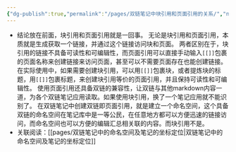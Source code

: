 ```yaml
---
{"dg-publish":true,"permalink":"/pages/双链笔记中块引用和页面引用的关系/","noteIcon":"1","created":"2023-07-06T11:12:04.203+08:00","updated":""}
---
```


- 结论放在前面，块引用和页面引用就是一回事。
  无论是块引用和页面引用，本质就是生成获取一个链接，并通过这个链接访问块和页面。
  两者区别在于，块引用的链接不具备可读性和可编辑性，而页面引用可以直接手动输入`[[]]`包裹的页面名称来创建链接来访问页面，甚至可以不需要页面存在也能创建链接。
  在实际使用中，如果需要创建块引用，可以用`[[]]`包裹块，或者提炼块的标题，用`[[]]`包裹标题，来创建块引用等价的页面引用，并且保持可读性和可编辑性。
  使用页面引用还具备双链的兼容性，让双链与其他markdown内容一道，为各个双链笔记应用读取。如果使用块引用，换了一个笔记应用就不能识别了。
  在双链笔记中创建双链即页面引用，就是建立一个命名空间，这个具备双链的命名空间在笔记库中是一等公民，在任意地方都可以方便迅速的链接访问，而命名空间也可以方便的编辑汇总相关联的内容。而块引用不是。
- 关联阅读：[[pages/双链笔记中的命名空间及笔记的坐标定位\|双链笔记中的命名空间及笔记的坐标定位]]